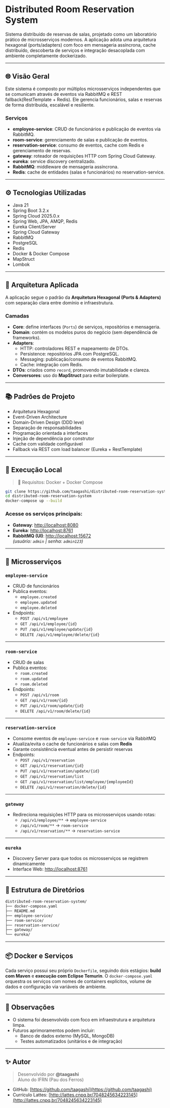 # Distributed Room Reservation System

Sistema distribuído de reservas de salas, projetado como um laboratório prático de microsserviços modernos. A aplicação adota uma arquitetura hexagonal (ports/adapters) com foco em mensageria assíncrona, cache distribuído, descoberta de serviços e integração desacoplada com ambiente completamente dockerizado.

---

## 🌐 Visão Geral

Este sistema é composto por múltiplos microsserviços independentes que se comunicam através de eventos via RabbitMQ e REST fallback(RestTemplate + Redis). Ele gerencia funcionários, salas e reservas de forma distribuída, escalável e resiliente.

### Serviços

- **employee-service**: CRUD de funcionários e publicação de eventos via RabbitMQ.
- **room-service**: gerenciamento de salas e publicação de eventos.
- **reservation-service**: consumo de eventos, cache com Redis e gerenciamento de reservas.
- **gateway**: roteador de requisições HTTP com Spring Cloud Gateway.
- **eureka**: service discovery centralizado.
- **RabbitMQ**: middleware de mensageria assíncrona.
- **Redis**: cache de entidades (salas e funcionários) no reservation-service.

---

## ⚙️ Tecnologias Utilizadas

- Java 21
- Spring Boot 3.2.x
- Spring Cloud 2025.0.x
- Spring Web, JPA, AMQP, Redis
- Eureka Client/Server
- Spring Cloud Gateway
- RabbitMQ
- PostgreSQL
- Redis
- Docker & Docker Compose
- MapStruct
- Lombok

---

## 🧱 Arquitetura Aplicada

A aplicação segue o padrão da **Arquitetura Hexagonal (Ports & Adapters)** com separação clara entre domínio e infraestrutura.

### Camadas

- **Core**: define interfaces (`Ports`) de serviços, repositórios e mensageria.
- **Domain**: contém os modelos puros do negócio (sem dependência de frameworks).
- **Adapters**:
  - HTTP: controladores REST e mapeamento de DTOs.
  - Persistence: repositórios JPA com PostgreSQL.
  - Messaging: publicação/consumo de eventos RabbitMQ.
  - Cache: integração com Redis.
- **DTOs**: criados como `record`, promovendo imutabilidade e clareza.
- **Conversores**: uso do **MapStruct** para evitar boilerplate.

---

## 📚 Padrões de Projeto

- Arquitetura Hexagonal
- Event-Driven Architecture
- Domain-Driven Design (DDD leve)
- Separação de responsabilidades
- Programação orientada a interfaces
- Injeção de dependência por construtor
- Cache com validade configurável
- Fallback via REST com load balancer (Eureka + RestTemplate)

---

## 🚀 Execução Local

> 🔹 Requisitos: Docker + Docker Compose

```bash
git clone https://github.com/taagashi/distributed-room-reservation-system.git
cd distributed-room-reservation-system
docker-compose up --build
```

### Acesse os serviços principais:

- **Gateway**: [http://localhost:8080](http://localhost:8080)
- **Eureka**: [http://localhost:8761](http://localhost:8761)
- **RabbitMQ (UI)**: [http://localhost:15672](http://localhost:15672)  
  *(usuário: `admin` | senha: `admin123`)*

---

## 🔄 Microsserviços

### `employee-service`

- CRUD de funcionários
- Publica eventos:
  - `employee.created`
  - `employee.updated`
  - `employee.deleted`
- Endpoints:
  - `POST /api/v1/employee`
  - `GET /api/v1/employee/{id}`
  - `PUT /api/v1/employee/update/{id}`
  - `DELETE /api/v1/employee/delete/{id}`

---

### `room-service`

- CRUD de salas
- Publica eventos:
  - `room.created`
  - `room.updated`
  - `room.deleted`
- Endpoints:
  - `POST /api/v1/room`
  - `GET /api/v1/room/{id}`
  - `PUT /api/v1/room/update/{id}`
  - `DELETE /api/v1/room/delete/{id}`

---

### `reservation-service`

- Consome eventos de `employee-service` e `room-service` via RabbitMQ
- Atualiza/evita o cache de funcionários e salas com **Redis**
- Garante consistência eventual antes de persistir reservas
- Endpoints:
  - `POST /api/v1/reservation`
  - `GET /api/v1/reservation/{id}`
  - `PUT /api/v1/reservation/update/{id}`
  - `GET /api/v1/reservation/list`
  - `GET /api/v1/reservation/list/employee/{employeeId}`
  - `DELETE /api/v1/reservation/delete/{id}`

---

### `gateway`

- Redireciona requisições HTTP para os microsserviços usando rotas:
  - `/api/v1/employee/**` → `employee-service`
  - `/api/v1/room/**` → `room-service`
  - `/api/v1/reservation/**` → `reservation-service`

---

### `eureka`

- Discovery Server para que todos os microsserviços se registrem dinamicamente
- Interface Web: [http://localhost:8761](http://localhost:8761)

---

## 📁 Estrutura de Diretórios

```bash
distributed-room-reservation-system/
├── docker-compose.yaml
├── README.md
├── employee-service/
├── room-service/
├── reservation-service/
├── gateway/
└── eureka/
```

---

## 📦 Docker e Serviços

Cada serviço possui seu próprio `Dockerfile`, seguindo dois estágios: **build com Maven** e **execução com Eclipse Temurin**. O `docker-compose.yaml` orquestra os serviços com nomes de containers explícitos, volume de dados e configuração via variáveis de ambiente.

---

## 📌 Observações

- O sistema foi desenvolvido com foco em infraestrutura e arquitetura limpa.
- Futuros aprimoramentos podem incluir:
  - Banco de dados externo (MySQL, MongoDB)
  - Testes automatizados (unitários e de integração)

---

## ✨ Autor

> Desenvolvido por **@taagashi**  
> Aluno do IFRN (Pau dos Ferros)

- GitHub: [https://github.com/taagashi](https://github.com/taagashi)
- Currículo Lattes: [http://lattes.cnpq.br/7048245634223145](http://lattes.cnpq.br/7048245634223145)